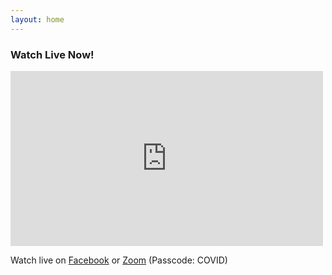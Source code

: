 ```yaml
---
layout: home
---
```


### Watch Live Now!

<iframe src="https://www.facebook.com/plugins/video.php?href=https%3A%2F%2Fwww.facebook.com%2Ffacebook%2Fvideos%2F 543596103324930%2F&width=500&show_text=false&appId=169703439750548&height=280" width="500" height="280" style="border:none;overflow:hidden" scrolling="no" frameborder="0" allowTransparency="true"></iframe>

Watch live on [Facebook](https://www.facebook.com/events/2060694800748025/) or [Zoom](https://us02web.zoom.us/j/89832633231?pwd=bEQ5WlQxK2JwMUh2UGlySnR0S0VTUT09) (Passcode: COVID)
